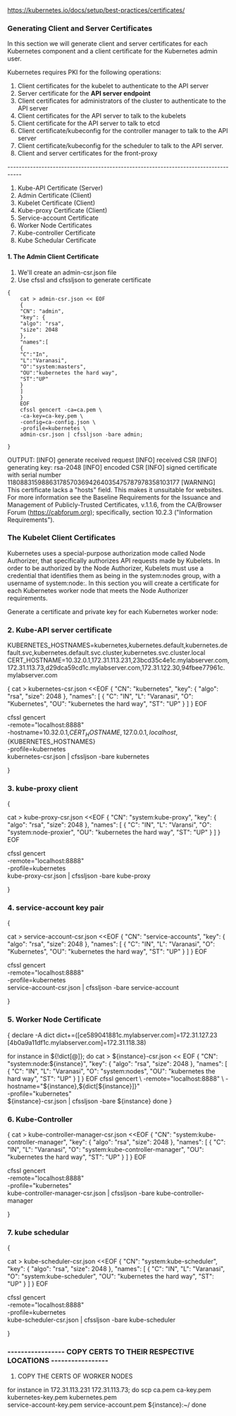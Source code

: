 
https://kubernetes.io/docs/setup/best-practices/certificates/

### Generating Client and Server Certificates

In this section we will generate client and server certificates for each Kubernetes component and a client certificate for the Kubernetes admin user.

Kubernetes requires PKI for the following operations:

1. Client certificates for the kubelet to authenticate to the API server <br/>
2. Server certificate for the <strong> API server endpoint</strong><br/>
3. Client certificates for administrators of the cluster to authenticate to the API server<br/>
4. Client certificates for the API server to talk to the kubelets<br/>
5. Client certificate for the API server to talk to etcd<br/>
6. Client certificate/kubeconfig for the controller manager to talk to the API server<br/>
7. Client certificate/kubeconfig for the scheduler to talk to the API server.<br/>
8. Client and server certificates for the front-proxy<br/>

----------------------------------------------------------------------------------- <br/>
1. Kube-API Certificate (Server)<br/>
2. Admin Certificate (Client)<br/>
3. Kubelet Certificate (Client)<br/>
4. Kube-proxy Certificate (Client)<br/>
5. Service-account Certificate<br/>
6. Worker Node Certificates<br/>
7. Kube-controller Certificate<br/>
8. Kube Schedular Certificate<br/>


#### 1.  The Admin Client Certificate

1. We'll create an admin-csr.json file
2. Use cfssl and cfssljson to generate certificate

```
{
    cat > admin-csr.json << EOF
    {
    "CN": "admin",
    "key": {
    "algo": "rsa",
    "size": 2048
    },
    "names":[
    {
    "C":"In",
    "L":"Varanasi",
    "O":"system:masters",
    "OU":"kubernetes the hard way",
    "ST":"UP"
    }
    ]
    }
    EOF
    cfssl gencert -ca=ca.pem \
    -ca-key=ca-key.pem \
    -config=ca-config.json \
    -profile=kubernetes \
    admin-csr.json | cfssljson -bare admin; 

}
```
OUTPUT:
    [INFO] generate received request
    [INFO] received CSR
    [INFO] generating key: rsa-2048
    [INFO] encoded CSR
    [INFO] signed certificate with serial number 118088315988631785703694264035475787978358103177
    [WARNING] This certificate lacks a "hosts" field. This makes it unsuitable for
            websites. For more information see the Baseline Requirements for the Issuance and Management
            of Publicly-Trusted Certificates, v.1.1.6, from the CA/Browser Forum (https://cabforum.org);
            specifically, section 10.2.3 ("Information Requirements").

### The Kubelet Client Certificates

Kubernetes uses a special-purpose authorization mode called Node Authorizer, that specifically authorizes API requests made by Kubelets. In order to be authorized by the Node Authorizer, Kubelets must use a credential that identifies them as being in the system:nodes group, with a username of system:node:<nodeName>. In this section you will create a certificate for each Kubernetes worker node that meets the Node Authorizer requirements.

Generate a certificate and private key for each Kubernetes worker node:


### 2. Kube-API server certificate

KUBERNETES_HOSTNAMES=kubernetes,kubernetes.default,kubernetes.default.svc,kubernetes.default.svc.cluster,kubernetes.svc.cluster.local
CERT_HOSTNAME=10.32.0.1,172.31.113.231,23bcd35c4e1c.mylabserver.com,172.31.113.73,d29dca59cd1c.mylabserver.com,172.31.122.30,94fbee77961c.mylabserver.com

{
cat > kubernetes-csr.json <<EOF
{
  "CN": "kubernetes",
  "key": {
    "algo": "rsa",
    "size": 2048
  },
  "names": [
    {
      "C": "IN",
      "L": "Varanasi",
      "O": "Kubernetes",
      "OU": "kubernetes the hard way",
      "ST": "UP"
    }
  ]
}
EOF

cfssl gencert \
  -remote="localhost:8888" \
  -hostname=10.32.0.1,${CERT_HOSTNAME},127.0.0.1,localhost,${KUBERNETES_HOSTNAMES} \
  -profile=kubernetes \
  kubernetes-csr.json | cfssljson -bare kubernetes

}

### 3. kube-proxy client
{

cat > kube-proxy-csr.json <<EOF
{
  "CN": "system:kube-proxy",
  "key": {
    "algo": "rsa",
    "size": 2048
  },
  "names": [
    {
      "C": "IN",
      "L": "Varansi",
      "O": "system:node-proxier",
      "OU": "kubernetes the hard way",
      "ST": "UP"
    }
  ]
}
EOF

cfssl gencert \
  -remote="localhost:8888" \
  -profile=kubernetes \
  kube-proxy-csr.json | cfssljson -bare kube-proxy

}

### 4. service-account key pair 

{

cat > service-account-csr.json <<EOF
{
  "CN": "service-accounts",
  "key": {
    "algo": "rsa",
    "size": 2048
  },
  "names": [
    {
      "C": "IN",
      "L": "Varanasi",
      "O": "Kubernetes",
      "OU": "kubernetes the hard way",
      "ST": "UP"
    }
  ]
}
EOF

cfssl gencert \
  -remote="localhost:8888" \
  -profile=kubernetes \
  service-account-csr.json | cfssljson -bare service-account

}

### 5. Worker Node Certificate
{
declare -A dict
dict+=([ce589041881c.mylabserver.com]=172.31.127.23 [4b0a9a11df1c.mylabserver.com]=172.31.118.38)

for instance in ${!dict[@]}; do
cat > ${instance}-csr.json << EOF
{
"CN": "system:node:${instance}",
"key": {
"algo": "rsa",
"size": 2048
},
"names": [
{
"C": "IN",
"L": "Varanasi",
"O": "system:nodes",
"OU": "kubernetes the hard way",
"ST": "UP"
}
]
}
EOF
cfssl gencert \
-remote="localhost:8888" \
-hostname="${instance},${dict[${instance}]}" \
-profile="kubernetes" \
${instance}-csr.json | cfssljson -bare ${instance}
done
}
### 6. Kube-Controller

{
cat > kube-controller-manager-csr.json <<EOF
{
  "CN": "system:kube-controller-manager",
  "key": {
    "algo": "rsa",
    "size": 2048
  },
  "names": [
    {
      "C": "IN",
      "L": "Varanasi",
      "O": "system:kube-controller-manager",
      "OU": "kubernetes the hard way",
      "ST": "UP"
    }
  ]
}
EOF

cfssl gencert \
  -remote="localhost:8888" \
  -profile="kubernetes" \
  kube-controller-manager-csr.json | cfssljson -bare kube-controller-manager

}

### 7. kube schedular 

{

cat > kube-scheduler-csr.json <<EOF
{
  "CN": "system:kube-scheduler",
  "key": {
    "algo": "rsa",
    "size": 2048
  },
  "names": [
    {
      "C": "IN",
      "L": "Varanasi",
      "O": "system:kube-scheduler",
      "OU": "kubernetes the hard way",
      "ST": "UP"
    }
  ]
}
EOF

cfssl gencert \
  -remote="localhost:8888" \
  -profile=kubernetes \
  kube-scheduler-csr.json | cfssljson -bare kube-scheduler

}



### ----------------- COPY CERTS TO THEIR RESPECTIVE LOCATIONS -----------------

1. COPY THE CERTS OF WORKER NODES

for instance in 172.31.113.231 172.31.113.73; do
    scp ca.pem ca-key.pem kubernetes-key.pem kubernetes.pem \
    service-account-key.pem service-account.pem ${instance}:~/
done



